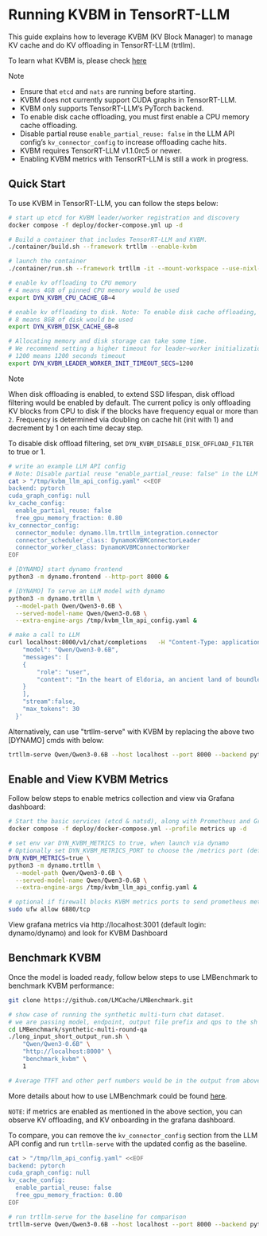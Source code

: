 <!--
SPDX-FileCopyrightText: Copyright (c) 2025 NVIDIA CORPORATION & AFFILIATES. All rights reserved.
SPDX-License-Identifier: Apache-2.0

Licensed under the Apache License, Version 2.0 (the "License");
you may not use this file except in compliance with the License.
You may obtain a copy of the License at

http://www.apache.org/licenses/LICENSE-2.0

Unless required by applicable law or agreed to in writing, software
distributed under the License is distributed on an "AS IS" BASIS,
WITHOUT WARRANTIES OR CONDITIONS OF ANY KIND, either express or implied.
See the License for the specific language governing permissions and
limitations under the License.
-->

# Running KVBM in TensorRT-LLM

This guide explains how to leverage KVBM (KV Block Manager) to manage KV cache and do KV offloading in TensorRT-LLM (trtllm).

To learn what KVBM is, please check [here](https://docs.nvidia.com/dynamo/latest/architecture/kvbm_intro.html)

> [!Note]
> - Ensure that `etcd` and `nats` are running before starting.
> - KVBM does not currently support CUDA graphs in TensorRT-LLM.
> - KVBM only supports TensorRT-LLM’s PyTorch backend.
> - To enable disk cache offloading, you must first enable a CPU memory cache offloading.
> - Disable partial reuse `enable_partial_reuse: false` in the LLM API config’s `kv_connector_config` to increase offloading cache hits.
> - KVBM requires TensorRT-LLM v1.1.0rc5 or newer.
> - Enabling KVBM metrics with TensorRT-LLM is still a work in progress.

## Quick Start

To use KVBM in TensorRT-LLM, you can follow the steps below:

```bash
# start up etcd for KVBM leader/worker registration and discovery
docker compose -f deploy/docker-compose.yml up -d

# Build a container that includes TensorRT-LLM and KVBM.
./container/build.sh --framework trtllm --enable-kvbm

# launch the container
./container/run.sh --framework trtllm -it --mount-workspace --use-nixl-gds

# enable kv offloading to CPU memory
# 4 means 4GB of pinned CPU memory would be used
export DYN_KVBM_CPU_CACHE_GB=4

# enable kv offloading to disk. Note: To enable disk cache offloading, you must first enable a CPU memory cache offloading.
# 8 means 8GB of disk would be used
export DYN_KVBM_DISK_CACHE_GB=8

# Allocating memory and disk storage can take some time.
# We recommend setting a higher timeout for leader–worker initialization.
# 1200 means 1200 seconds timeout
export DYN_KVBM_LEADER_WORKER_INIT_TIMEOUT_SECS=1200
```

> [!NOTE]
> When disk offloading is enabled, to extend SSD lifespan, disk offload filtering would be enabled by default. The current policy is only offloading KV blocks from CPU to disk if the blocks have frequency equal or more than `2`. Frequency is determined via doubling on cache hit (init with 1) and decrement by 1 on each time decay step.
>
> To disable disk offload filtering, set `DYN_KVBM_DISABLE_DISK_OFFLOAD_FILTER` to true or 1.

```bash
# write an example LLM API config
# Note: Disable partial reuse "enable_partial_reuse: false" in the LLM API config’s "kv_connector_config" to increase offloading cache hits.
cat > "/tmp/kvbm_llm_api_config.yaml" <<EOF
backend: pytorch
cuda_graph_config: null
kv_cache_config:
  enable_partial_reuse: false
  free_gpu_memory_fraction: 0.80
kv_connector_config:
  connector_module: dynamo.llm.trtllm_integration.connector
  connector_scheduler_class: DynamoKVBMConnectorLeader
  connector_worker_class: DynamoKVBMConnectorWorker
EOF

# [DYNAMO] start dynamo frontend
python3 -m dynamo.frontend --http-port 8000 &

# [DYNAMO] To serve an LLM model with dynamo
python3 -m dynamo.trtllm \
  --model-path Qwen/Qwen3-0.6B \
  --served-model-name Qwen/Qwen3-0.6B \
  --extra-engine-args /tmp/kvbm_llm_api_config.yaml &

# make a call to LLM
curl localhost:8000/v1/chat/completions   -H "Content-Type: application/json"   -d '{
    "model": "Qwen/Qwen3-0.6B",
    "messages": [
    {
        "role": "user",
        "content": "In the heart of Eldoria, an ancient land of boundless magic and mysterious creatures, lies the long-forgotten city of Aeloria. Once a beacon of knowledge and power, Aeloria was buried beneath the shifting sands of time, lost to the world for centuries. You are an intrepid explorer, known for your unparalleled curiosity and courage, who has stumbled upon an ancient map hinting at ests that Aeloria holds a secret so profound that it has the potential to reshape the very fabric of reality. Your journey will take you through treacherous deserts, enchanted forests, and across perilous mountain ranges. Your Task: Character Background: Develop a detailed background for your character. Describe their motivations for seeking out Aeloria, their skills and weaknesses, and any personal connections to the ancient city or its legends. Are they driven by a quest for knowledge, a search for lost familt clue is hidden."
    }
    ],
    "stream":false,
    "max_tokens": 30
  }'

```

Alternatively, can use "trtllm-serve" with KVBM by replacing the above two [DYNAMO] cmds with below:
```bash
trtllm-serve Qwen/Qwen3-0.6B --host localhost --port 8000 --backend pytorch --extra_llm_api_options /tmp/kvbm_llm_api_config.yaml
```

## Enable and View KVBM Metrics

Follow below steps to enable metrics collection and view via Grafana dashboard:
```bash
# Start the basic services (etcd & natsd), along with Prometheus and Grafana
docker compose -f deploy/docker-compose.yml --profile metrics up -d

# set env var DYN_KVBM_METRICS to true, when launch via dynamo
# Optionally set DYN_KVBM_METRICS_PORT to choose the /metrics port (default: 6880).
DYN_KVBM_METRICS=true \
python3 -m dynamo.trtllm \
  --model-path Qwen/Qwen3-0.6B \
  --served-model-name Qwen/Qwen3-0.6B \
  --extra-engine-args /tmp/kvbm_llm_api_config.yaml &

# optional if firewall blocks KVBM metrics ports to send prometheus metrics
sudo ufw allow 6880/tcp
```

View grafana metrics via http://localhost:3001 (default login: dynamo/dynamo) and look for KVBM Dashboard

## Benchmark KVBM

Once the model is loaded ready, follow below steps to use LMBenchmark to benchmark KVBM performance:
```bash
git clone https://github.com/LMCache/LMBenchmark.git

# show case of running the synthetic multi-turn chat dataset.
# we are passing model, endpoint, output file prefix and qps to the sh script.
cd LMBenchmark/synthetic-multi-round-qa
./long_input_short_output_run.sh \
    "Qwen/Qwen3-0.6B" \
    "http://localhost:8000" \
    "benchmark_kvbm" \
    1

# Average TTFT and other perf numbers would be in the output from above cmd
```
More details about how to use LMBenchmark could be found [here](https://github.com/LMCache/LMBenchmark).

`NOTE`: if metrics are enabled as mentioned in the above section, you can observe KV offloading, and KV onboarding in the grafana dashboard.

To compare, you can remove the `kv_connector_config` section from the LLM API config and run `trtllm-serve` with the updated config as the baseline.
```bash
cat > "/tmp/llm_api_config.yaml" <<EOF
backend: pytorch
cuda_graph_config: null
kv_cache_config:
  enable_partial_reuse: false
  free_gpu_memory_fraction: 0.80
EOF

# run trtllm-serve for the baseline for comparison
trtllm-serve Qwen/Qwen3-0.6B --host localhost --port 8000 --backend pytorch --extra_llm_api_options /tmp/llm_api_config.yaml &
```
